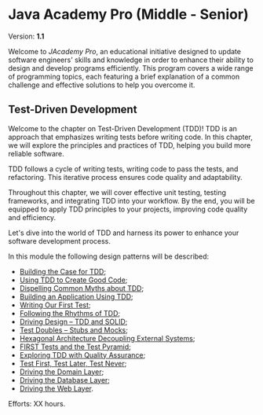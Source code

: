 # Java Academy Pro (Middle - Senior)

Version: **1.1**

Welcome to <i>JAcademy Pro</i>, an educational initiative designed to update software engineers' skills and knowledge
in order to enhance their ability to design and develop programs efficiently.
This program covers a wide range of programming topics, each featuring a brief explanation of a common challenge and
effective solutions to help you overcome it.

## Test-Driven Development

Welcome to the chapter on Test-Driven Development (TDD)! TDD is an approach that emphasizes writing tests before writing code.
In this chapter, we will explore the principles and practices of TDD, helping you build more reliable software.

TDD follows a cycle of writing tests, writing code to pass the tests, and refactoring. This iterative process ensures code
quality and adaptability.

Throughout this chapter, we will cover effective unit testing, testing frameworks, and integrating TDD into your workflow.
By the end, you will be equipped to apply TDD principles to your projects, improving code quality and efficiency.

Let's dive into the world of TDD and harness its power to enhance your software development process.

In this module the following design patterns will be described:
- [Building the Case for TDD](https://it-skills-exchange.github.io/jacademy-pro-tdd/ "Building the Case for TDD");
- [Using TDD to Create Good Code](https://it-skills-exchange.github.io/jacademy-pro-tdd/ "Using TDD to Create Good Code");
- [Dispelling Common Myths about TDD](https://it-skills-exchange.github.io/jacademy-pro-tdd/ "Dispelling Common Myths about TDD");
- [Building an Application Using TDD](https://it-skills-exchange.github.io/jacademy-pro-tdd/ "Building an Application Using TDD");
- [Writing Our First Test](https://it-skills-exchange.github.io/jacademy-pro-tdd/ "Writing Our First Test");
- [Following the Rhythms of TDD](https://it-skills-exchange.github.io/jacademy-pro-tdd/ "Following the Rhythms of TDD");
- [Driving Design – TDD and SOLID](https://it-skills-exchange.github.io/jacademy-pro-tdd/ "Driving Design – TDD and SOLID");
- [Test Doubles – Stubs and Mocks](https://it-skills-exchange.github.io/jacademy-pro-tdd/ "Test Doubles – Stubs and Mocks");
- [Hexagonal Architecture Decoupling External Systems](https://it-skills-exchange.github.io/jacademy-pro-tdd/ "Hexagonal Architecture Decoupling External Systems");
- [FIRST Tests and the Test Pyramid](https://it-skills-exchange.github.io/jacademy-pro-tdd/ "FIRST Tests and the Test Pyramid");
- [Exploring TDD with Quality Assurance](https://it-skills-exchange.github.io/jacademy-pro-tdd/ "Exploring TDD with Quality Assurance");
- [Test First, Test Later, Test Never](https://it-skills-exchange.github.io/jacademy-pro-tdd/ "Test First, Test Later, Test Never");
- [Driving the Domain Layer](https://it-skills-exchange.github.io/jacademy-pro-tdd/ "Driving the Domain Layer");
- [Driving the Database Layer](https://it-skills-exchange.github.io/jacademy-pro-tdd/ "Driving the Database Layer");
- [Driving the Web Layer](https://it-skills-exchange.github.io/jacademy-pro-tdd/ "Driving the Web Layer").

Efforts: XX hours.